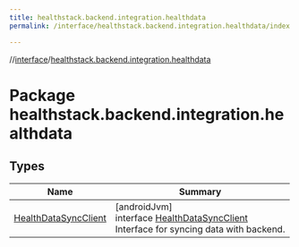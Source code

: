 ```yaml
---
title: healthstack.backend.integration.healthdata
permalink: /interface/healthstack.backend.integration.healthdata/index.html

---
```

//[interface](../../index.html)/[healthstack.backend.integration.healthdata](index.html)



# Package healthstack.backend.integration.healthdata



## Types


| Name | Summary |
|---|---|
| [HealthDataSyncClient](-health-data-sync-client/index.html) | [androidJvm]<br>interface [HealthDataSyncClient](-health-data-sync-client/index.html)<br>Interface for syncing data with backend. |

